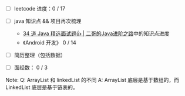 - [ ] leetcode 进度：0 / 17
- [ ] java 知识点 && 项目再次梳理
	- [34 道 Java 精选面试题👍 | 二哥的Java进阶之路](https://javabetter.cn/interview/java-34.html#_7-arraylist-%E5%92%8C-linkedlist-%E7%9A%84%E5%8C%BA%E5%88%AB)中的知识点进度
	- 《Android 开发》 0 / 14
- [ ] 简历整理（包括数据）
- [ ] 面经数： 0 / 3


Note: 
Q: ArrayList 和 linkedList 的不同
A: ArrayList 底层是基于数组的，而 LinkedList 底层是基于链表的。